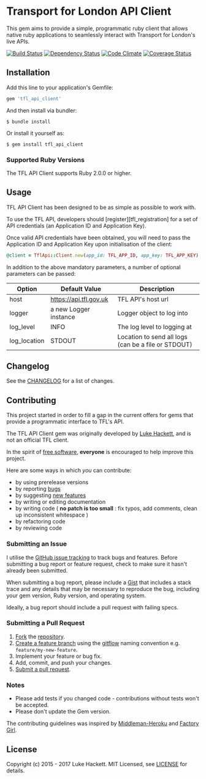 # Transport for London API Client

This gem aims to provide a simple, programmatic ruby client that allows
native ruby applications to seamlessly interact with Transport for
London's live APIs.

[![Build Status](https://travis-ci.org/LukeHackett/tfl_api_client.svg?branch=master)](https://travis-ci.org/LukeHackett/tfl_api_client)
[![Dependency Status](https://gemnasium.com/LukeHackett/tfl_api_client.svg)](https://gemnasium.com/LukeHackett/tfl_api_client)
[![Code Climate](https://codeclimate.com/github/LukeHackett/tfl_api_client/badges/gpa.svg)](https://codeclimate.com/github/LukeHackett/tfl_api_client)
[![Coverage Status](https://coveralls.io/repos/LukeHackett/tfl_api_client/badge.svg?branch=master&service=github)](https://coveralls.io/github/LukeHackett/tfl_api_client?branch=master)


## Installation

Add this line to your application's Gemfile:

```ruby
gem 'tfl_api_client'
```

And then install via bundler:

    $ bundle install

Or install it yourself as:

    $ gem install tfl_api_client


### Supported Ruby Versions

The TFL API Client supports Ruby 2.0.0 or higher. 


## Usage

TFL API Client has been designed to be as simple as possible to work with.

To use the TFL API, developers should [register][tfl_registration] for a set
of API credentials (an Application ID and Application Key).

Once valid API credentials have been obtained, you will need to pass the 
Application ID and Application Key upon initialisation of the client:

```ruby
@client = TflApi::Client.new(app_id: TFL_APP_ID, app_key: TFL_APP_KEY)
````

In addition to the above mandatory parameters, a number of optional parameters
can be passed:

| Option       | Default Value          | Description                                         |
| ------------ | ---------------------- | --------------------------------------------------- |
| host         | https://api.tfl.gov.uk | TFL API's host url                                  |
| logger       | a new Logger instance  | Logger object to log into                           |
| log_level    | INFO                   | The log level to logging at                         |
| log_location | STDOUT                 | Location to send all logs (can be a file or STDOUT) |

[registration]: https://api-portal.tfl.gov.uk


## Changelog

See the [CHANGELOG][changelog] for a list of changes.

[changelog]: CHANGELOG.md


## Contributing

This project started in order to fill a gap in the current offers for 
gems that provide a programmatic interface to TFL's API. 

The TFL API Client gem was originally developed by [Luke Hackett][luke_hackett], 
and is not an official TFL client.

In the spirit of [free software][free-sw], **everyone** is encouraged to 
help improve this project.

Here are some ways in which *you* can contribute:

* by using prerelease versions
* by reporting [bugs][issues]
* by suggesting [new features][issues]
* by writing or editing documentation
* by writing code ( **no patch is too small** : fix typos, add comments, clean up inconsistent whitespace )
* by refactoring code
* by reviewing code

[luke_hackett]: http://www.lukehackett.com
[free-sw]: http://www.fsf.org/licensing/essays/free-sw.html
[issues]: https://github.com/LukeHackett/tfl_api_client/issues

### Submitting an Issue

I utilise the [GitHub issue tracking][issues] to track bugs and features.
Before submitting a bug report or feature request, check to make sure it
hasn't already been submitted.

When submitting a bug report, please include a [Gist][gist] that includes
a stack trace and any details that may be necessary to reproduce the bug,
including your gem version, Ruby version, and operating system. 

Ideally, a bug report should include a pull request with failing specs.

[gist]: https://gist.github.com/

### Submitting a Pull Request

1. [Fork][fork] the [repository][repo].
2. [Create a feature branch][branch] using the [gitflow][gitflow] naming convention e.g. `feature/my-new-feature`.
3. Implement your feature or bug fix.
4. Add, commit, and push your changes.
5. [Submit a pull request][pr].

[repo]: https://github.com/LukeHackett/tfl_api_client/tree/master
[fork]: https://help.github.com/articles/fork-a-repo/
[branch]: https://help.github.com/articles/creating-and-deleting-branches-within-your-repository/
[pr]: https://help.github.com/articles/using-pull-requests/
[gitflow]: http://danielkummer.github.io/git-flow-cheatsheet/#features

### Notes

* Please add tests if you changed code - contributions without tests won't be accepted.
* Please don't update the Gem version.

The contributing guidelines was inspired by [Middleman-Heroku][middleman] 
and [Factory Girl][factory_girl]. 

[middleman]: https://github.com/middleman/middleman-heroku/blob/master/CONTRIBUTING.md
[factory_girl]: https://github.com/thoughtbot/factory_girl/blob/master/CONTRIBUTING.md


## License

Copyright (c) 2015 - 2017 Luke Hackett. MIT Licensed, see [LICENSE][license] for details.

[license]: LICENSE

